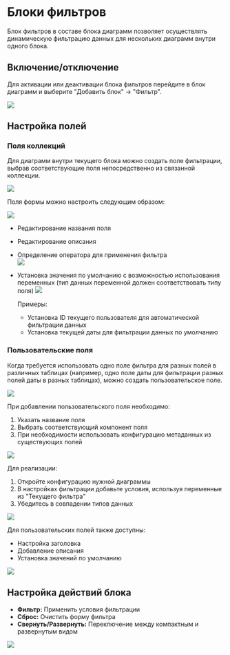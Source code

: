 # Блоки фильтров

Блок фильтров в составе блока диаграмм позволяет осуществлять динамическую фильтрацию данных для нескольких диаграмм внутри одного блока.

## Включение/отключение

Для активации или деактивации блока фильтров перейдите в блок диаграмм и выберите "Добавить блок" → "Фильтр".

![](https://static-docs.nocobase.com/d0e6b116952fa6b719acb0f858b432c3.png)

## Настройка полей

### Поля коллекций

Для диаграмм внутри текущего блока можно создать поле фильтрации, выбрав соответствующие поля непосредственно из связанной коллекции.

![](https://static-docs.nocobase.com/e2ef150e9beb8c78004d9049a7536219.png)

Поля формы можно настроить следующим образом:

![](https://static-docs.nocobase.com/215f0b996e69bf2d5b99746e6d521c3d.png)

- Редактирование названия поля
- Редактирование описания
- Определение оператора для применения фильтра  
  ![](https://static-docs.nocobase.com/d6a593a330d27da4ea78124dfdb8450d.png)

- Установка значения по умолчанию с возможностью использования переменных (тип данных переменной должен соответствовать типу поля)
  ![](https://static-docs.nocobase.com/37dee4008f3283db24d491fb8f0404fa.png)

  Примеры:
  - Установка ID текущего пользователя для автоматической фильтрации данных
  - Установка текущей даты для фильтрации данных по умолчанию

### Пользовательские поля

Когда требуется использовать одно поле фильтра для разных полей в различных таблицах (например, одно поле даты для фильтрации разных полей даты в разных таблицах), можно создать пользовательское поле.

![](https://static-docs.nocobase.com/87544594246453d175ef265030c0801a.png)

При добавлении пользовательского поля необходимо:
1. Указать название поля
2. Выбрать соответствующий компонент поля
3. При необходимости использовать конфигурацию метаданных из существующих полей

![](https://static-docs.nocobase.com/ef09136d674d4b7356e819350bcac804.png)

Для реализации:
1. Откройте конфигурацию нужной диаграммы
2. В настройках фильтрации добавьте условия, используя переменные из "Текущего фильтра"
3. Убедитесь в совпадении типов данных

![](https://static-docs.nocobase.com/f9f2487c4da4b2024af1556743beab6c.png)

Для пользовательских полей также доступны:
- Настройка заголовка
- Добавление описания
- Установка значений по умолчанию

![](https://static-docs.nocobase.com/4a8feb12404f5cc5e74d589263307e5a.png)

## Настройка действий блока

- **Фильтр:** Применить условия фильтрации
- **Сброс:** Очистить форму фильтра
- **Свернуть/Развернуть:** Переключение между компактным и развернутым видом

![](https://static-docs.nocobase.com/8619ac90fa045b3a9c6d6610f7be1a81.png)

